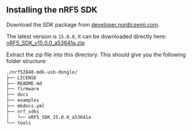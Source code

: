 ## Installing the nRF5 SDK

Download the SDK package from [developer.nordicsemi.com](https://developer.nordicsemi.com/).

The latest version is `15.0.0`, it can be downloaded directly here: [nRF5_SDK_v15.0.0_a53641a.zip](http://www.nordicsemi.com/eng/nordic/Products/nRF5-SDK/nRF5-SDK-zip/59011)

Extract the zip file into this directory. This should give you the following folder structure:

``` sh
./nrf52840-mdk-usb-dongle/
├── LICENSE
├── README.md
├── firmware
├── docs
├── examples
├── mkdocs.yml
├── nrf_sdks
│   └── nRF5_SDK_15.0.0_a53641a
└── tools
```